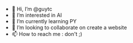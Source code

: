 - 👋 Hi, I’m @guytc
- 👀 I’m interested in AI
- 🌱 I’m currently learning PY
- 💞️ I’m looking to collaborate on create a website
- 📫 How to reach me : don't ;)

<!---
guytc/guytc is a ✨ special ✨ repository because its `README.md` (this file) appears on your GitHub profile.
You can click the Preview link to take a look at your changes.
--->
